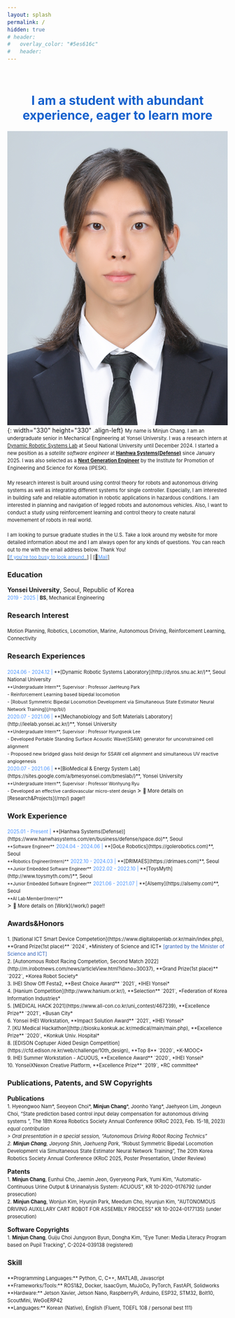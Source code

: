 ```yaml
---
layout: splash
permalink: /
hidden: true
# header:
#   overlay_color: "#5es616c"
#   header:   
---
```

<br>
<h1><span style="color:#1460CD"><center> I am a student with abundant experience, eager to learn more </center></span></h1>

![image](/assets/images/profile3.jpg){: width="330" height="330" .align-left}
<span style="font-size:0.8em;">
My name is Minjun Chang. I am an undergraduate senior in Mechanical Engineering at Yonsei University. I was a research intern at [Dynamic Robotic Systems Lab](http://dyros.snu.ac.kr/) at Seoul National University until December 2024. I started a new position as a *satelite software engineer* at **[Hanhwa Systems(Defense)](https://www.hanwhasystems.com/en/business/defense/space/space_index.do)** since January 2025.
I was also selected as a **[Next Generation Engineer](https://www.ipesk.or.kr/v1menubiz)** by the Institute for Promotion of Engineering and Science for Korea (IPESK).
</span>
<br>
<br><span style="font-size:0.8em;">
My research interest is built around using control theory for robots and autonomous driving systems as well as integrating different systems for single controller. Especially, I am interested in building safe and reliable automation in robotic applications in hazardous conditions. I am interested in planning and navigation of legged robots and autonomous vehicles. Also, I want to conduct a study using reinforcement learning and control theory to create natural movemement of robots in real world.
</span>
<br>
<br><span style="font-size:0.8em;">
I am looking to pursue graduate studies in the U.S. Take a look around my website for more detailed information about me and I am always open for any kinds of questions.
You can reach out to me with the email address below. Thank You!<br>
[[<span style="color:#4993FE">If you're too busy to look around..</span>]](/assets/pdf/Curriculum_Vitae_Minjun.pdf) | [[📧<span style="color:#4993FE">Mail</span>]](mailto:wkdalswns0427@yonsei.ac.kr)
</span>

### Education
**Yonsei University**, Seoul, Republic of Korea
<span style="font-size:0.8em;">
<br><span style="color:#4993FE">2019 - 2025 | </span>**BS**, Mechanical Engineering
</span>

### Research Interest
<span style="font-size:0.8em;">Motion Planning, Robotics, Locomotion, Marine, Autonomous Driving, Reinforcement Learning, Connectivity</span>

### Research Experiences
<span style="font-size:0.8em;">
<span style="color:#4993FE">2024.06 - 2024.12  | </span>
**[Dynamic Robotic Systems Laboratory](http://dyros.snu.ac.kr/)**, Seoul National University
</span>
<br>
<span style="font-size:0.7em;">**Undergraduate Intern**, Supervisor : Professor JaeHeung Park</span>
<br>
<span style="font-size:0.75em;">
    - Reinforcement Learning based bipedal locomotion<br>
    - [Robust Symmetric Bipedal Locomotion Development via Simultaneous State Estimator Neural Network Training](/rnp/bl/)
    <br>
</span>
<span style="font-size:0.8em;">
<span style="color:#4993FE">2020.07 - 2021.06  | </span>
**[Mechanobiology and Soft Materials Laboratory](http://leelab.yonsei.ac.kr/)**, Yonsei University
</span>
<br>
<span style="font-size:0.7em;">**Undergraduate Intern**, Supervisor : Professor Hyungseok Lee</span>
<br>
<span style="font-size:0.75em;">
    - Developed Portable Standing Surface Acoustic Wave(SSAW) generator for unconstrained cell alignment 
    <br>
    - Proposed new bridged glass hold design for SSAW cell alignment and simultaneous UV reactive angiogenesis 
</span>
<br>
<span style="font-size:0.8em;">
<span style="color:#4993FE">2020.07 - 2021.06  | </span>
**[BioMedical & Energy System Lab](https://sites.google.com/a/bmesyonsei.com/bmeslab/)**, Yonsei University
</span>
<br>
<span style="font-size:0.7em;">**Undergraduate Intern**, Supervisor : Professor Wonhyung Ryu</span>
<br>
<span style="font-size:0.75em;">
    - Developed an effective cardiovascular micro-stent design
</span>
> <span style="font-size:0.8em;">📌 More details on [Research&Projects](/rnp/) page!! </span>

### Work Experience
<span style="font-size:0.8em;">
<span style="color:#4993FE">2025.01 - Present  | </span>
**[Hanhwa Systems(Defense)](https://www.hanwhasystems.com/en/business/defense/space.do)**, Seoul
</span>
<br>
<span style="font-size:0.7em;">**Software Engineer**</span>

<span style="font-size:0.8em;">
<span style="color:#4993FE">2024.04 - 2024.06  | </span>
**[GoLe Robotics](https://golerobotics.com)**, Seoul
</span>
<br>
<span style="font-size:0.7em;">**Robotics Engineer(Intern)**</span>

<span style="font-size:0.8em;">
<span style="color:#4993FE">2022.10 - 2024.03  | </span>
**[DRIMAES](https://drimaes.com)**, Seoul
</span>
<br>
<span style="font-size:0.7em;">**Junior Embedded Software Engineer**</span>

<span style="font-size:0.8em;">
<span style="color:#4993FE">2022.02 - 2022.10  | </span>
**[ToysMyth](http://www.toysmyth.com/)**, Seoul
</span>
<br>
<span style="font-size:0.7em;">**Junior Embedded Software Engineer**</span>

<span style="font-size:0.8em;">
<span style="color:#4993FE">2021.06 - 2021.07  | </span>
**[Alsemy](https://alsemy.com)**, Seoul
</span>
<br>
<span style="font-size:0.7em;">**AI Lab Member(Intern)**</span>
<br>
> <span style="font-size:0.8em;">📌 More details on [Work](/work/) page!! </span>

### Awards&Honors
<span style="font-size:0.8em;">
    1. [National ICT Smart Device Competetion](https://www.digitalopenlab.or.kr/main/index.php), **Grand Prize(1st place)** `2024`, *Ministery of Science and ICT*
    <span style="color:#2a5db8">[granted by the Minister of Science and ICT]</span><br>
    2. [Autonomous Robot Racing Competetion, Second Match 2022](http://m.irobotnews.com/news/articleView.html?idxno=30037), **Grand Prize(1st place)** `2022`, *Korea Robot Society*<br>
    3. IHEI Show Off Festa2, **Best Choice Award** `2021`, *IHEI Yonsei*<br>
    4. [Hanium Competition](http://www.hanium.or.kr/), **Selection** `2021`, *Federation of Korea Information Industries*<br>
    5. [MEDICAL HACK 2021](https://www.all-con.co.kr/uni_contest/467239), **Excellence Prize** `2021`, *Busan City*<br>
    6. Yonsei IHEI Workstation, **Impact Solution Award** `2021`, *IHEI Yonsei*<br>
    7. [KU Medical Hackathon](http://biosku.konkuk.ac.kr/medical/main/main.php), **Excellence Prize** `2020`, *Konkuk Univ. Hospital*<br>
    8. [EDISON Coptuper Aided Design Competition](https://cfd.edison.re.kr/web/challenge/10th_design), **Top 8** `2020`, *K-MOOC*<br>
    9. IHEI Summer Workstation - ACUOUS, **Excellence Award** `2020`, *IHEI Yonsei*<br>
    10. YonseiXNexon Creative Platform, **Excellence Prize** `2019`, *RC committee*
</span>

### Publications, Patents, and SW Copyrights
**Publications**
<br>
<span style="font-size:0.8em;">
    1. Hyeongwoo Nam*, Seoyeon Choi*, **Minjun Chang***, Joonho Yang*, Jaehyeon Lim, Jongeun Choi, “State prediction based control input delay compensation for autonomous driving systems ”, The 18th Korea Robotics Society Annual Conference (KRoC 2023, Feb. 15-18, 2023)     *equal contribution<br>
    > Oral presentation in a special session, “Autonomous Driving Robot Racing Technics”<br>
    2. **Minjun Chang**, Jaeyong Shin, Jaehueng Park*, “Robust Symmetric Bipedal Locomotion Development via Simultaneous State Estimator Neural Network Training”, The 20th Korea Robotics Society Annual Conference (KRoC 2025, Poster Presentation, Under Review)
</span>

**Patents**
<br>
<span style="font-size:0.8em;">
    1. **Minjun Chang**, Eunhui Cho, Jaemin Jeon, Gyeryeong Park, Yumi Kim, "Automatic-Continuous Urine Output & Urinanalysis System: ACUOUS", KR 10-2020-0176792 (under prosecution)
</span>
<br>
<span style="font-size:0.8em;">
    2. **Minjun Chang**, Wonjun Kim, Hyunjin Park, Meedum Cho, Hyunjun Kim, "AUTONOMOUS DRIVING AUXILLARY CART ROBOT FOR ASSEMBLY PROCESS" KR 10-2024-0177135) (under prosecution)
</span>

**Software Copyrights**
<br>
<span style="font-size:0.8em;">
    1. **Minjun Chang**, Guiju Choi Jungyoon Byun, Dongha Kim, "Eye Tuner: Media Literacy Program based on Pupil Tracking", C-2024-039138 (registered)
</span>
<br>

### Skill
<span style="font-size:0.8em;">
    **Programming Languages:** Python, C, C++, MATLAB, Javascript <br>
    **Frameworks/Tools:** ROS1&2, Docker, IsaacGym, MuJoCo, PyTorch, FastAPI, Solidworks <br>
    **Hardware:** Jetson Xavier, Jetson Nano, RaspberryPi, Arduino, ESP32, STM32, Bolt10, ScoutMini, WeGoERP42 <br>
    **Languages:** Korean (Native), English (Fluent, TOEFL 108 / personal best 111) 
</span>
